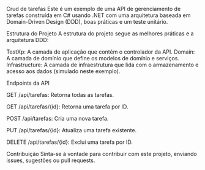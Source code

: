 Crud de tarefas
Este é um exemplo de uma API de gerenciamento de tarefas construída em C# usando .NET  com uma arquitetura baseada em Domain-Driven Design (DDD), boas práticas e um teste unitário.

Estrutura do Projeto
A estrutura do projeto segue as melhores práticas e a arquitetura DDD:

TestXp: A camada de aplicação que contém o controlador da API.
Domain: A camada de domínio que define os modelos de domínio e serviços.
Infrastructure: A camada de infraestrutura que lida com o armazenamento e acesso aos dados (simulado neste exemplo).

Endpoints da API

GET /api/tarefas: Retorna todas as tarefas.

GET /api/tarefas/{id}: Retorna uma tarefa por ID.

POST /api/tarefas: Cria uma nova tarefa.

PUT /api/tarefas/{id}: Atualiza uma tarefa existente.

DELETE /api/tarefas/{id}: Exclui uma tarefa por ID.

Contribuição
Sinta-se à vontade para contribuir com este projeto, enviando issues, sugestões ou pull requests.

